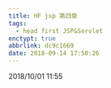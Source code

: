 ```yaml
---
title: HF jsp 第四章
tags:
  - head first JSP&Servlet
enctypt: true
abbrlink: dc9c1669
date: 2018-09-14 17:50:26
---
```


2018/10/01 11:55